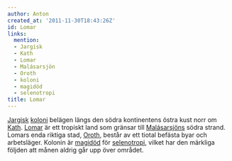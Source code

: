 ```yaml
---
author: Anton
created_at: '2011-11-30T18:43:26Z'
id: Lomar
links:
  mention:
  - Jargisk
  - Kath
  - Lomar
  - Malásarsjön
  - Oroth
  - koloni
  - magidöd
  - selenotropi
title: Lomar
---
```


[Jargisk][] [koloni] belägen längs den södra kontinentens östra kust norr om [Kath]. [Lomar] är ett
tropiskt land som gränsar till [Malásarsjöns] södra strand. Lomars enda riktiga stad, [Oroth],
består av ett tiotal befästa byar och arbetsläger. Kolonin är [magidöd] för [selenotropi], vilket
har den märkliga följden att månen aldrig går upp över området.

  [Jargisk]: Jargisk
  [koloni]: koloni
  [Kath]: Kath
  [Lomar]: Lomar
  [Malásarsjöns]: Malásarsjön
  [Oroth]: Oroth
  [magidöd]: magidöd
  [selenotropi]: selenotropi
